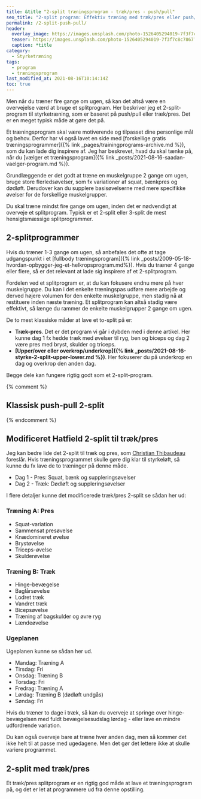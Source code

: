 ```yaml
---
title: &title "2-split træningsprogram - træk/pres - push/pull"
seo_title: "2-split program: Effektiv træning med træk/pres eller push/pull"
permalink: /2-split-push-pull/
header:
  overlay_image: https://images.unsplash.com/photo-1526405294019-7f3f7c8c7867?ixid=MnwxMjA3fDB8MHxwaG90by1wYWdlfHx8fGVufDB8fHx8&ixlib=rb-1.2.1&auto=format&fit=crop&w=1950&q=80
  teaser: https://images.unsplash.com/photo-1526405294019-7f3f7c8c7867?ixid=MnwxMjA3fDB8MHxwaG90by1wYWdlfHx8fGVufDB8fHx8&ixlib=rb-1.2.1&auto=format&fit=crop&w=400&q=80
  caption: *title
category:
  - Styrketræning
tags:
  - program
  - træningsprogram
last_modified_at: 2021-08-16T10:14:14Z
toc: true
---
```


Men når du træner fire gange om ugen, så kan det altså være en overvejelse værd at bruge et splitprogram. Her beskriver jeg et 2-split-program til styrketræning, som er baseret på push/pull eller træk/pres. Det er en meget typisk måde at gøre det på.

Et træningsprogram skal være motiverende og tilpasset dine personlige mål og behov. Derfor har vi også lavet en side med [forskellige gratis træningsprogrammer]({% link _pages/trainingprograms-archive.md %}), som du kan lade dig inspirere af. Jeg har beskrevet, hvad du skal tænke på, når du [vælger et træningsprogram]({% link _posts/2021-08-16-saadan-vaelger-program.md %}).

Grundlæggende er det godt at træne en muskelgruppe 2 gange om ugen, bruge store flerledsøvelser, som fx variationer af squat, bænkpres og dødløft. Derudover kan du supplere basisøvelserne med mere specifikke øvelser for de forskellige muskelgrupper.

Du skal træne mindst fire gange om ugen, inden det er nødvendigt at overveje et splitprogram. Typisk er et 2-split eller 3-split de mest hensigtsmæssige splitprogrammer.

## 2-splitprogrammer

Hvis du træner 1-3 gange om ugen, så anbefales det ofte at tage udgangspunkt i et [fullbody træningsprogram]({% link _posts/2009-05-18-hvordan-opbygger-jeg-et-helkropsprogram.md%}). Hvis du træner 4 gange eller flere, så er det relevant at lade sig inspirere af et 2-splitprogram.

Fordelen ved et splitprogram er, at du kan fokusere endnu mere på hver muskelgruppe. Du kan i det enkelte træningspas udføre mere arbejde og derved højere volumen for den enkelte muskelgruppe, men stadig nå at restituere inden næste træning. Et splitprogram kan altså stadig være effektivt, så længe du rammer de enkelte muskelgrupper 2 gange om ugen.

De to mest klassiske måder at lave et to-split på er:

- **Træk-pres**. Det er det program vi går i dybden med i denne artikel. Her kunne dag 1 fx hedde træk med øvelser til ryg, ben og biceps og dag 2 være pres med bryst, skulder og triceps.
- **[Upper/over eller overkrop/underkrop]({% link _posts/2021-08-16-styrke-2-split-upper-lower.md %})**. Her fokuserer du på underkrop en dag og overkrop den anden dag.

Begge dele kan fungere rigtig godt som et 2-split-program.

{% comment %}
## Klassisk push-pull 2-split
{% endcomment %}

## Modificeret Hatfield 2-split til træk/pres

Jeg kan bedre lide det 2-split til træk og pres, som [Christian Thibaudeau](https://www.t-nation.com/training/best-workout-splits-bodybuilding/) foreslår. Hvis træningsprogrammet skulle gøre dig klar til styrkeløft, så kunne du fx lave de to træninger på denne måde.

- Dag 1 - Pres: Squat, bænk og suppleringsøvelser
- Dag 2 - Træk: Dødløft og suppleringsøvelser

I flere detaljer kunne det modificerede træk/pres 2-split se sådan her ud:

### Træning A: Pres

- Squat-variation
- Sammensat presøvelse
- Knædomineret øvelse
- Brystøvelse
- Triceps-øvelse
- Skulderøvelse

### Træning B: Træk

- Hinge-bevægelse
- Baglårsøvelse
- Lodret træk
- Vandret træk
- Bicepsøvelse
- Træning af bagskulder og øvre ryg
- Lændeøvelse

### Ugeplanen

Ugeplanen kunne se sådan her ud.

- Mandag: Træning A
- Tirsdag: Fri
- Onsdag: Træning B
- Torsdag: Fri
- Fredrag: Træning A
- Lørdag: Træning B (dødløft undgås)
- Søndag: Fri

Hvis du træner to dage i træk, så kan du overveje at springe over hinge-bevægelsen med fuldt bevægelsesudslag lørdag - eller lave en mindre udfordrende variation.

Du kan også overveje bare at træne hver anden dag, men så kommer det ikke helt til at passe med ugedagene. Men det gør det lettere ikke at skulle variere programmet.

## 2-split med træk/pres

Et træk/pres splitprogram er en rigtig god måde at lave et træningsprogram på, og det er let at programmere ud fra denne opstilling.
